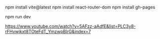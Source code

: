 npm install vite@latest
npm install react-router-dom
npm install gh-pages

npm run dev

https://www.youtube.com/watch?v=5AFzz-aAdfE&list=PLC3y8-rFHvwjkxt8TOteFdT_YmzwpBlrG&index=7
